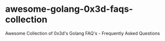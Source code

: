 # awesome-golang-0x3d-faqs-collection
Awesome Collection of 0x3d's Golang FAQ's - Frequently Asked Questions
